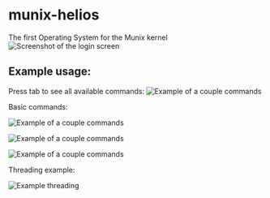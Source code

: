 # munix-helios
The first Operating System for the Munix kernel
![Screenshot of the login screen](http://i.imgur.com/ua4bvE5.png)


Example usage:
--------------
Press tab to see all available commands:
![Example of a couple commands](http://i.imgur.com/DfO7lPO.png)

Basic commands:

![Example of a couple commands](http://i.imgur.com/pKBkf4m.png)

![Example of a couple commands](http://i.imgur.com/7asKkf7.png)

![Example of a couple commands](http://i.imgur.com/sAgErzf.png)

Threading example:

![Example threading](http://i.imgur.com/45rMMHk.png)
